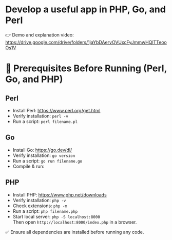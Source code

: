 # Develop a useful app in PHP, Go, and Perl
👉 Demo and explanation video: https://drive.google.com/drive/folders/1jaYbDAervOVUxcFyJmmwHQlTTeooOs1V

# 📌 Prerequisites Before Running (Perl, Go, and PHP)

## Perl
- Install Perl: https://www.perl.org/get.html  
- Verify installation: `perl -v`  
- Run a script: `perl filename.pl`  

## Go
- Install Go: https://go.dev/dl/  
- Verify installation: `go version`  
- Run a script: `go run filename.go`  
- Compile & run:
  
## PHP
- Install PHP: https://www.php.net/downloads  
- Verify installation: `php -v`  
- Check extensions: `php -m`  
- Run a script: `php filename.php`  
- Start local server: `php -S localhost:8000`  
Then open `http://localhost:8000/index.php` in a browser.

✅ Ensure all dependencies are installed before running any code. 



